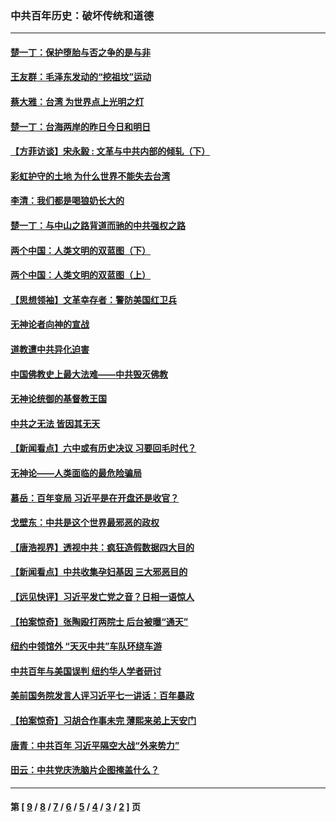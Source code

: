 ### 中共百年历史：破坏传统和道德
---
#### [楚一丁：保护堕胎与否之争的是与非](../../pages/nf1176114/n13815642.md?03170430) 
#### [王友群：毛泽东发动的“挖祖坟”运动](../../pages/nf1176114/n13723639.md?03170430) 
#### [蔡大雅：台湾 为世界点上光明之灯](../../pages/nf1176114/n13531530.md?03170430) 
#### [楚一丁：台海两岸的昨日今日和明日](../../pages/nf1176114/n13531468.md?03170430) 
#### [【方菲访谈】宋永毅 : 文革与中共内部的倾轧（下）](../../pages/nf1176114/n13486836.md?03170430) 
#### [彩虹护守的土地 为什么世界不能失去台湾](../../pages/nf1176114/n13476849.md?03170430) 
#### [李清：我们都是喝狼奶长大的](../../pages/nf1176114/n13471478.md?03170430) 
#### [楚一丁：与中山之路背道而驰的中共强权之路](../../pages/nf1176114/n13437270.md?03170430) 
#### [两个中国：人类文明的双蓝图（下）](../../pages/nf1176114/n13423132.md?03170430) 
#### [两个中国：人类文明的双蓝图（上）](../../pages/nf1176114/n13422687.md?03170430) 
#### [【思想领袖】文革幸存者：警防美国红卫兵](../../pages/nf1176114/n13339289.md?03170430) 
#### [无神论者向神的宣战](../../pages/nf1176114/n13281535.md?03170430) 
#### [道教遭中共异化迫害](../../pages/nf1176114/n13281463.md?03170430) 
#### [中国佛教史上最大法难——中共毁灭佛教](../../pages/nf1176114/n13281397.md?03170430) 
#### [无神论统御的基督教王国](../../pages/nf1176114/n13281280.md?03170430) 
#### [中共之无法 皆因其无天](../../pages/nf1176114/n13281088.md?03170430) 
#### [【新闻看点】六中或有历史决议 习要回毛时代？](../../pages/nf1176114/n13222895.md?03170430) 
#### [无神论——人类面临的最危险骗局](../../pages/nf1176114/n13196137.md?03170430) 
#### [慕岳：百年变局 习近平是在开盘还是收官？](../../pages/nf1176114/n13206516.md?03170430) 
#### [戈壁东：中共是这个世界最邪恶的政权](../../pages/nf1176114/n13085641.md?03170430) 
#### [【唐浩视界】透视中共：疯狂造假数据四大目的](../../pages/nf1176114/n13080590.md?03170430) 
#### [【新闻看点】中共收集孕妇基因 三大邪恶目的](../../pages/nf1176114/n13077182.md?03170430) 
#### [【远见快评】习近平发亡党之音？日相一语惊人](../../pages/nf1176114/n13074809.md?03170430) 
#### [【拍案惊奇】张陶殴打两院士 后台被曝“通天”](../../pages/nf1176114/n13070496.md?03170430) 
#### [纽约中领馆外 “天灭中共”车队环绕车游](../../pages/nf1176114/n13070693.md?03170430) 
#### [中共百年与美国误判 纽约华人学者研讨](../../pages/nf1176114/n13067969.md?03170430) 
#### [美前国务院发言人评习近平七一讲话：百年暴政](../../pages/nf1176114/n13066986.md?03170430) 
#### [【拍案惊奇】习胡合作事未完 薄熙来弟上天安门](../../pages/nf1176114/n13065867.md?03170430) 
#### [唐青：中共百年 习近平隔空大战“外来势力”](../../pages/nf1176114/n13065976.md?03170430) 
#### [田云：中共党庆洗脑片企图掩盖什么？](../../pages/nf1176114/n13064395.md?03170430) 

---
#### 第 [ [9](./9.md?03170430) / [8](./8.md?03170430) / [7](./7.md?03170430) / [6](./6.md?03170430) / [5](./5.md?03170430) / [4](./4.md?03170430) / [3](./3.md?03170430) / [2](./2.md?03170430) ] 页
